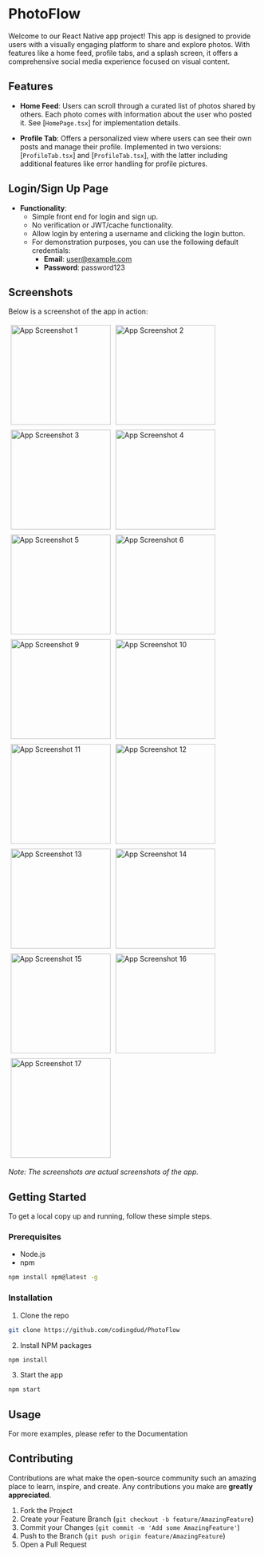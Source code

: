 # PhotoFlow

Welcome to our React Native app project! This app is designed to provide users with a visually engaging platform to share and explore photos. With features like a home feed, profile tabs, and a splash screen, it offers a comprehensive social media experience focused on visual content.

## Features

- **Home Feed**: Users can scroll through a curated list of photos shared by others. Each photo comes with information about the user who posted it. See [`HomePage.tsx`] for implementation details.

- **Profile Tab**: Offers a personalized view where users can see their own posts and manage their profile. Implemented in two versions: [`ProfileTab.tsx`] and [`ProfileTab.tsx`], with the latter including additional features like error handling for profile pictures.

## Login/Sign Up Page

- **Functionality**:
  - Simple front end for login and sign up.
  - No verification or JWT/cache functionality.
  - Allow login by entering a username and clicking the login button.
  - For demonstration purposes, you can use the following default credentials:
    - **Email**: user@example.com
    - **Password**: password123

## Screenshots

Below is a screenshot of the app in action:
<div style="display: flex; flex-wrap: wrap;">
  <img src="./screenShot/Screenshot_1721532399.png" alt="App Screenshot 1" width="200" style="margin: 5px;"/>
  <img src="./screenShot/Screenshot_1721532423.png" alt="App Screenshot 2" width="200" style="margin: 5px;"/>
  <img src="./screenShot/Screenshot_1721532433.png" alt="App Screenshot 3" width="200" style="margin: 5px;"/>
  <img src="./screenShot/Screenshot_1721532492.png" alt="App Screenshot 4" width="200" style="margin: 5px;"/>
  <img src="./screenShot/Screenshot_1721532501.png" alt="App Screenshot 5" width="200" style="margin: 5px;"/>
  <img src="./screenShot/Screenshot_1721533327.png" alt="App Screenshot 6" width="200" style="margin: 5px;"/>
  <img src="./screenShot/Screenshot_1721534153.png" alt="App Screenshot 9" width="200" style="margin: 5px;"/>
  <img src="./screenShot/Screenshot_1721534157.png" alt="App Screenshot 10" width="200" style="margin: 5px;"/>
  <img src="./screenShot/Screenshot_1721534161.png" alt="App Screenshot 11" width="200" style="margin: 5px;"/>
  <img src="./screenShot/Screenshot_1721534170.png" alt="App Screenshot 12" width="200" style="margin: 5px;"/>
  <img src="./screenShot/Screenshot_1721534186.png" alt="App Screenshot 13" width="200" style="margin: 5px;"/>
  <img src="./screenShot/Screenshot_1721536436.png" alt="App Screenshot 14" width="200" style="margin: 5px;"/>
  <img src="./screenShot/Screenshot_1721536444.png" alt="App Screenshot 15" width="200" style="margin: 5px;"/>
  <img src="./screenShot/Screenshot_1721536476.png" alt="App Screenshot 16" width="200" style="margin: 5px;"/>
  <img src="./screenShot/Screenshot_1721536516.png" alt="App Screenshot 17" width="200" style="margin: 5px;"/>
</div>

*Note: The screenshots are actual screenshots of the app.*

## Getting Started

To get a local copy up and running, follow these simple steps.

### Prerequisites

- Node.js
- npm
```sh
npm install npm@latest -g
```

### Installation

1. Clone the repo
```sh
git clone https://github.com/codingdud/PhotoFlow
```
2. Install NPM packages
```sh
npm install
```
3. Start the app
```sh
npm start
```

## Usage

For more examples, please refer to the Documentation

## Contributing

Contributions are what make the open-source community such an amazing place to learn, inspire, and create. Any contributions you make are **greatly appreciated**.

1. Fork the Project
2. Create your Feature Branch (`git checkout -b feature/AmazingFeature`)
3. Commit your Changes (`git commit -m 'Add some AmazingFeature'`)
4. Push to the Branch (`git push origin feature/AmazingFeature`)
5. Open a Pull Request
